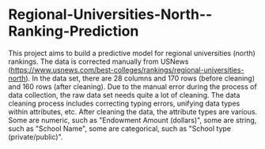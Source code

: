 # Regional-Universities-North--Ranking-Prediction
This project aims to build a predictive model for regional universities (north) rankings.
The data is corrected manually from USNews (https://www.usnews.com/best-colleges/rankings/regional-universities-north). In the data set, there are 28 columns and 170 rows (before cleaning) and 160 rows (after cleaning). Due to the manual error during the process of data collection, the raw data set needs quite a lot of cleaning. The data cleaning process includes correcting typing errors, unifying data types within attributes, etc. After cleaning the data, the attribute types are various. Some are numeric, such as "Endowment Amount (dollars)", some are string, such as "School Name", some are categorical, such as "School type (private/public)".
